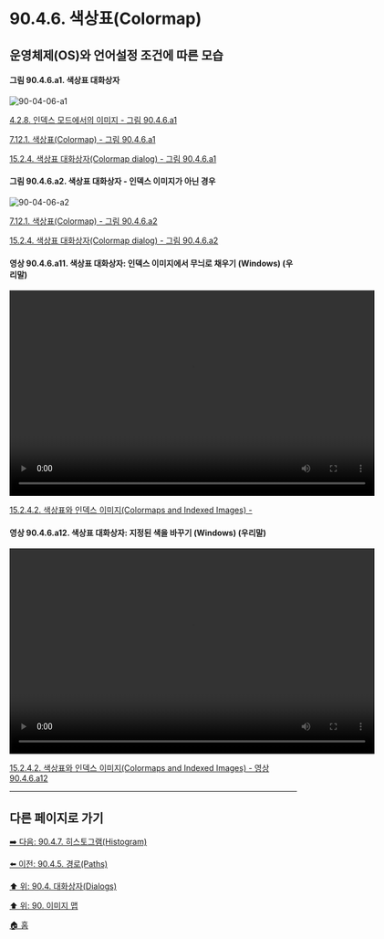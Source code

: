 # 90.4.6. 색상표(Colormap)
## 운영체제(OS)와 언어설정 조건에 따른 모습

<a id="90-04-06-a1"></a>

#### 그림 90.4.6.a1. 색상표 대화상자
![90-04-06-a1](https://github.com/wonder13662/gimp/assets/15767104/e6fff5e0-f875-48d7-9d55-71a8c40ab677)

[4.2.8. 인덱스 모드에서의 이미지 - 그림 90.4.6.a1](./04-02-08-the-image-is-in-indexed-color-mode.md#90-04-06-a1)

[7.12.1. 색상표(Colormap) - 그림 90.4.6.a1](./07-12-01-colormap.md#90-04-06-a1)

[15.2.4. 색상표 대화상자(Colormap dialog) - 그림 90.4.6.a1](./15-02-04-00-colormap-dialog.md#90-04-06-a1)

<a id="90-04-06-a2"></a>

#### 그림 90.4.6.a2. 색상표 대화상자 - 인덱스 이미지가 아닌 경우
![90-04-06-a2](https://github.com/wonder13662/gimp/assets/15767104/01d022d2-7073-4ce2-a275-2e0f3f3c9c5b)

[7.12.1. 색상표(Colormap) - 그림 90.4.6.a2](./07-12-01-colormap.md#90-04-06-a2)

[15.2.4. 색상표 대화상자(Colormap dialog) - 그림 90.4.6.a2](./15-02-04-00-colormap-dialog.md#90-04-06-a2)

<a id="90-04-06-a11"></a>

#### 영상 90.4.6.a11. 색상표 대화상자: 인덱스 이미지에서 무늬로 채우기 (Windows) (우리말)
<video controls="controls" width="640" height="360" src="https://github.com/wonder13662/gimp/assets/15767104/4a8090db-5d4f-4439-906c-486f677e660a"></video>

[15.2.4.2. 색상표와 인덱스 이미지(Colormaps and Indexed Images) - ](./15-02-04-02-colormaps_n_indexed_images.md#90-04-06-a11)

<a id="90-04-06-a12"></a>

#### 영상 90.4.6.a12. 색상표 대화상자: 지정된 색을 바꾸기 (Windows) (우리말)
<video controls="controls" width="640" height="360" src="https://github.com/wonder13662/gimp/assets/15767104/8c6b9474-028c-44c6-a520-8aa116021236"></video>

[15.2.4.2. 색상표와 인덱스 이미지(Colormaps and Indexed Images) - 영상 90.4.6.a12](./15-02-04-02-colormaps_n_indexed_images.md#90-04-06-a12)

***

## 다른 페이지로 가기

[➡️ 다음: 90.4.7. 히스토그램(Histogram)](./90-04-0007-histogram.md)

[⬅️ 이전: 90.4.5. 경로(Paths)](./90-04-0005-paths.md)

[⬆️ 위: 90.4. 대화상자(Dialogs)](./90-04-0000-dialogs.md)

[⬆️ 위: 90. 이미지 맵](./90-00-image-map.md)

[🏠 홈](./00-home.md)

